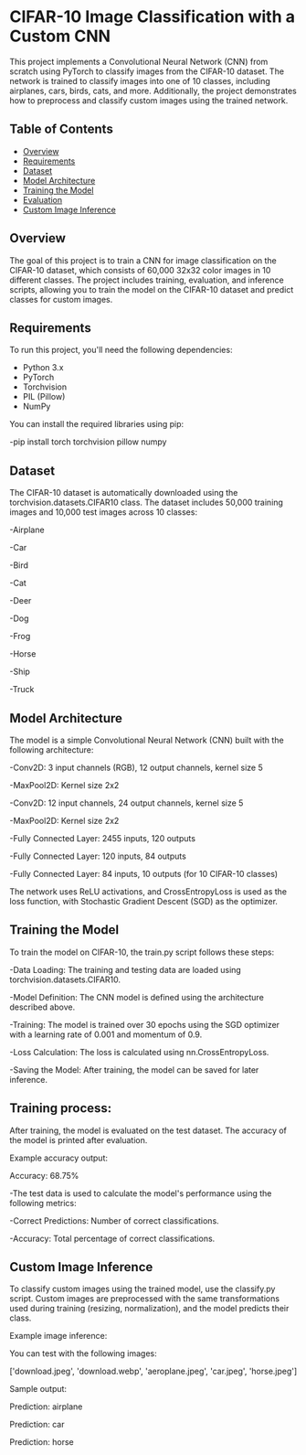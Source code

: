 # CIFAR-10 Image Classification with a Custom CNN

This project implements a Convolutional Neural Network (CNN) from scratch using PyTorch to classify images from the CIFAR-10 dataset. The network is trained to classify images into one of 10 classes, including airplanes, cars, birds, cats, and more. Additionally, the project demonstrates how to preprocess and classify custom images using the trained network.

## Table of Contents

- [Overview](#overview)
- [Requirements](#requirements)
- [Dataset](#dataset)
- [Model Architecture](#model-architecture)
- [Training the Model](#training-the-model)
- [Evaluation](#evaluation)
- [Custom Image Inference](#custom-image-inference)

## Overview

The goal of this project is to train a CNN for image classification on the CIFAR-10 dataset, which consists of 60,000 32x32 color images in 10 different classes. The project includes training, evaluation, and inference scripts, allowing you to train the model on the CIFAR-10 dataset and predict classes for custom images.

## Requirements

To run this project, you'll need the following dependencies:

- Python 3.x
- PyTorch
- Torchvision
- PIL (Pillow)
- NumPy

You can install the required libraries using pip:


-pip install torch torchvision pillow numpy

## Dataset
The CIFAR-10 dataset is automatically downloaded using the torchvision.datasets.CIFAR10 class. The dataset includes 50,000 training images and 10,000 test images across 10 classes:

-Airplane

-Car

-Bird

-Cat

-Deer

-Dog

-Frog

-Horse

-Ship

-Truck

## Model Architecture
The model is a simple Convolutional Neural Network (CNN) built with the following architecture:

-Conv2D: 3 input channels (RGB), 12 output channels, kernel size 5

-MaxPool2D: Kernel size 2x2

-Conv2D: 12 input channels, 24 output channels, kernel size 5

-MaxPool2D: Kernel size 2x2

-Fully Connected Layer: 2455 inputs, 120 outputs

-Fully Connected Layer: 120 inputs, 84 outputs

-Fully Connected Layer: 84 inputs, 10 outputs (for 10 CIFAR-10 classes)

The network uses ReLU activations, and CrossEntropyLoss is used as the loss function, with Stochastic Gradient Descent (SGD) as the optimizer.

## Training the Model
To train the model on CIFAR-10, the train.py script follows these steps:

-Data Loading: The training and testing data are loaded using torchvision.datasets.CIFAR10.

-Model Definition: The CNN model is defined using the architecture described above.

-Training: The model is trained over 30 epochs using the SGD optimizer with a learning rate of 0.001 and momentum of 0.9.

-Loss Calculation: The loss is calculated using nn.CrossEntropyLoss.

-Saving the Model: After training, the model can be saved for later inference.

## Training process:


After training, the model is evaluated on the test dataset. The accuracy of the model is printed after evaluation.

Example accuracy output:

Accuracy: 68.75%

-The test data is used to calculate the model's performance using the following metrics:

-Correct Predictions: Number of correct classifications.

-Accuracy: Total percentage of correct classifications.

## Custom Image Inference
To classify custom images using the trained model, use the classify.py script. Custom images are preprocessed with the same transformations used during training (resizing, normalization), and the model predicts their class.

Example image inference:


You can test with the following images:


['download.jpeg', 'download.webp', 'aeroplane.jpeg', 'car.jpeg', 'horse.jpeg']

Sample output:


Prediction: airplane

Prediction: car

Prediction: horse
